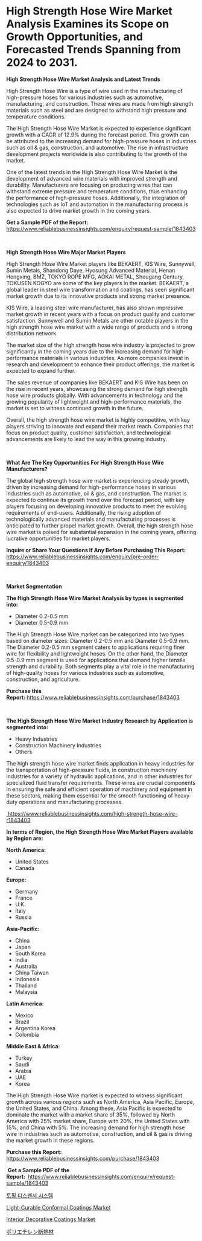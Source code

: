 <p><h1>High Strength Hose Wire Market Analysis Examines its Scope on Growth Opportunities, and Forecasted Trends Spanning from 2024 to 2031.</h1></p><p><strong>High Strength Hose Wire Market Analysis and Latest Trends</strong></p>
<p><p>High Strength Hose Wire is a type of wire used in the manufacturing of high-pressure hoses for various industries such as automotive, manufacturing, and construction. These wires are made from high strength materials such as steel and are designed to withstand high pressure and temperature conditions.</p><p>The High Strength Hose Wire Market is expected to experience significant growth with a CAGR of 12.9% during the forecast period. This growth can be attributed to the increasing demand for high-pressure hoses in industries such as oil & gas, construction, and automotive. The rise in infrastructure development projects worldwide is also contributing to the growth of the market.</p><p>One of the latest trends in the High Strength Hose Wire Market is the development of advanced wire materials with improved strength and durability. Manufacturers are focusing on producing wires that can withstand extreme pressure and temperature conditions, thus enhancing the performance of high-pressure hoses. Additionally, the integration of technologies such as IoT and automation in the manufacturing process is also expected to drive market growth in the coming years.</p></p>
<p><strong>Get a Sample PDF of the Report:&nbsp;</strong> <a href="https://www.reliablebusinessinsights.com/enquiry/request-sample/1843403">https://www.reliablebusinessinsights.com/enquiry/request-sample/1843403</a></p>
<p>&nbsp;</p>
<p><strong>High Strength Hose Wire Major Market Players</strong></p>
<p><p>High Strength Hose Wire Market players like BEKAERT, KIS Wire, Sunnywell, Sumin Metals, Shandong Daye, Hyosung Advanced Material, Henan Hengxing, BMZ, TOKYO ROPE MFG, AOKAI METAL, Shougang Century, TOKUSEN KOGYO are some of the key players in the market. BEKAERT, a global leader in steel wire transformation and coatings, has seen significant market growth due to its innovative products and strong market presence.</p><p>KIS Wire, a leading steel wire manufacturer, has also shown impressive market growth in recent years with a focus on product quality and customer satisfaction. Sunnywell and Sumin Metals are other notable players in the high strength hose wire market with a wide range of products and a strong distribution network.</p><p>The market size of the high strength hose wire industry is projected to grow significantly in the coming years due to the increasing demand for high-performance materials in various industries. As more companies invest in research and development to enhance their product offerings, the market is expected to expand further.</p><p>The sales revenue of companies like BEKAERT and KIS Wire has been on the rise in recent years, showcasing the strong demand for high strength hose wire products globally. With advancements in technology and the growing popularity of lightweight and high-performance materials, the market is set to witness continued growth in the future.</p><p>Overall, the high strength hose wire market is highly competitive, with key players striving to innovate and expand their market reach. Companies that focus on product quality, customer satisfaction, and technological advancements are likely to lead the way in this growing industry.</p></p>
<p>&nbsp;</p>
<p><strong>What Are The Key Opportunities For High Strength Hose Wire Manufacturers?</strong></p>
<p><p>The global high strength hose wire market is experiencing steady growth, driven by increasing demand for high-performance hoses in various industries such as automotive, oil & gas, and construction. The market is expected to continue its growth trend over the forecast period, with key players focusing on developing innovative products to meet the evolving requirements of end-users. Additionally, the rising adoption of technologically advanced materials and manufacturing processes is anticipated to further propel market growth. Overall, the high strength hose wire market is poised for substantial expansion in the coming years, offering lucrative opportunities for market players.</p></p>
<p><strong>Inquire or Share Your Questions If Any Before Purchasing This Report:</strong> <a href="https://www.reliablebusinessinsights.com/enquiry/pre-order-enquiry/1843403">https://www.reliablebusinessinsights.com/enquiry/pre-order-enquiry/1843403</a></p>
<p>&nbsp;</p>
<p><strong>Market Segmentation</strong></p>
<p><strong>The High Strength Hose Wire Market Analysis by types is segmented into:</strong></p>
<p><ul><li>Diameter 0.2-0.5 mm</li><li>Diameter 0.5-0.9 mm</li></ul></p>
<p><p>The High Strength Hose Wire market can be categorized into two types based on diameter sizes: Diameter 0.2-0.5 mm and Diameter 0.5-0.9 mm. The Diameter 0.2-0.5 mm segment caters to applications requiring finer wire for flexibility and lightweight hoses. On the other hand, the Diameter 0.5-0.9 mm segment is used for applications that demand higher tensile strength and durability. Both segments play a vital role in the manufacturing of high-quality hoses for various industries such as automotive, construction, and agriculture.</p></p>
<p><strong>Purchase this Report:&nbsp;</strong><a href="https://www.reliablebusinessinsights.com/purchase/1843403">https://www.reliablebusinessinsights.com/purchase/1843403</a></p>
<p>&nbsp;</p>
<p><strong>The High Strength Hose Wire Market Industry Research by Application is segmented into:</strong></p>
<p><ul><li>Heavy Industries</li><li>Construction Machinery Industries</li><li>Others</li></ul></p>
<p><p>The high strength hose wire market finds application in heavy industries for the transportation of high-pressure fluids, in construction machinery industries for a variety of hydraulic applications, and in other industries for specialized fluid transfer requirements. These wires are crucial components in ensuring the safe and efficient operation of machinery and equipment in these sectors, making them essential for the smooth functioning of heavy-duty operations and manufacturing processes.</p></p>
<p><a href="https://www.reliablebusinessinsights.com/high-strength-hose-wire-r1843403">&nbsp;https://www.reliablebusinessinsights.com/high-strength-hose-wire-r1843403</a></p>
<p><strong>In terms of Region, the High Strength Hose Wire Market Players available by Region are:</strong></p>
<p>
    <p> <strong> North America: </strong>
        <ul>
            <li>United States</li>
            <li>Canada</li>
        </ul>
        </p> 
    <p> <strong> Europe: </strong>
        <ul>
            <li>Germany</li>
            <li>France</li>
            <li>U.K.</li>
            <li>Italy</li>
            <li>Russia</li>
        </ul>
        </p> 
    <p> <strong> Asia-Pacific: </strong>
        <ul>
            <li>China</li>
            <li>Japan</li>
            <li>South Korea</li>
            <li>India</li>
            <li>Australia</li>
            <li>China Taiwan</li>
            <li>Indonesia</li>
            <li>Thailand</li>
            <li>Malaysia</li>
        </ul>
        </p> 
    <p> <strong> Latin America: </strong>
        <ul>
            <li>Mexico</li>
            <li>Brazil</li>
            <li>Argentina Korea</li>
            <li>Colombia</li>
        </ul>
        </p> 
    <p> <strong> Middle East & Africa: </strong>
        <ul>
            <li>Turkey</li>
            <li>Saudi</li>
            <li>Arabia</li>
            <li>UAE</li>
            <li>Korea</li>
        </ul>
    </p>
    </p>
<p><p>The High Strength Hose Wire market is expected to witness significant growth across various regions such as North America, Asia Pacific, Europe, the United States, and China. Among these, Asia Pacific is expected to dominate the market with a market share of 35%, followed by North America with 25% market share, Europe with 20%, the United States with 15%, and China with 5%. The increasing demand for high strength hose wire in industries such as automotive, construction, and oil & gas is driving the market growth in these regions.</p></p>
<p><strong>Purchase this Report: </strong><a href="https://www.reliablebusinessinsights.com/purchase/1843403">https://www.reliablebusinessinsights.com/purchase/1843403</a></p>
<p>&nbsp;<strong>Get a Sample PDF of the Report:&nbsp;&nbsp;</strong><a href="https://www.reliablebusinessinsights.com/enquiry/request-sample/1843403">https://www.reliablebusinessinsights.com/enquiry/request-sample/1843403</a></p>
<p><strong></strong></p>
<p><p><a href="https://github.com/shade463/Market-Research-Report-List-1/blob/main/8277524144425.md">토핑 디스펜서 시스템</a></p><p><a href="https://github.com/biheemgalvinlouises6hokrh3h/Market-Research-Report-List-3/blob/main/light-curable-conformal-coatings-market.md">Light-Curable Conformal Coatings Market</a></p><p><a href="https://github.com/IzaiahBartell/Market-Research-Report-List-1/blob/main/interior-decorative-coatings-market.md">Interior Decorative Coatings Market</a></p><p><a href="https://github.com/JoanaNitzsche/Market-Research-Report-List-1/blob/main/5661230138382.md">ポリエチレン断熱材</a></p></p>